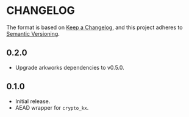 # CHANGELOG

The format is based on [Keep a Changelog](https://keepachangelog.com/en/1.0.0/),
and this project adheres to [Semantic Versioning](https://semver.org/spec/v2.0.0.html).

## 0.2.0

- Upgrade arkworks dependencies to v0.5.0.

## 0.1.0

- Initial release.
- AEAD wrapper for `crypto_kx`.
